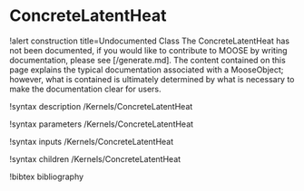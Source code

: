 <!-- MOOSE Documentation Stub: Remove this when content is added. -->

# ConcreteLatentHeat

!alert construction title=Undocumented Class
The ConcreteLatentHeat has not been documented, if you would like to contribute to MOOSE by
writing documentation, please see [/generate.md]. The content contained on this page explains
the typical documentation associated with a MooseObject; however, what is contained is ultimately
determined by what is necessary to make the documentation clear for users.

!syntax description /Kernels/ConcreteLatentHeat

!syntax parameters /Kernels/ConcreteLatentHeat

!syntax inputs /Kernels/ConcreteLatentHeat

!syntax children /Kernels/ConcreteLatentHeat

!bibtex bibliography
